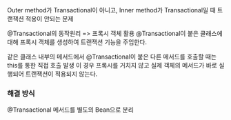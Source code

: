 Outer method가 Transactional이 아니고, Inner method가 Transactional일 때 트랜잭션 적용이 안되는 문제

@Transactional의 동작원리 => 프록시 객체 활용
@Transactional이 붙은 클래스에 대해 프록시 객체를 생성하여 트랜잭션 기능을 주입한다.

같은 클래스 내부의 메서드에서 @Transactional이 붙은 다른 메서드를 호출할 때는 this를 통한 직접 호출 발생
이 경우 프록시를 거치지 않고 실제 객체의 메서드가 바로 실행되어 트랜잭션이 적용되지 않는다.

### 해결 방식
@Transactional 메서드를 별도의 Bean으로 분리